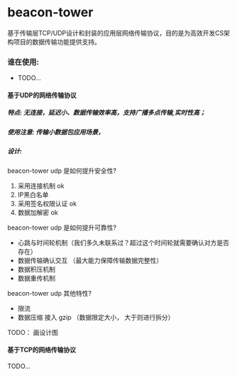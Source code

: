 # beacon-tower
基于传输层TCP/UDP设计和封装的应用层网络传输协议，目的是为高效开发CS架构项目的数据传输功能提供支持。

### 谁在使用:

- TODO...

#### 基于UDP的网络传输协议

##### 特点: 无连接，延迟小、数据传输效率高，支持广播多点传输,实时性高；

##### 使用注意: 传输小数据包应用场景，

##### 设计:

beacon-tower udp 是如何提升安全性?
1. 采用连接机制   ok
2. IP黑白名单
3. 采用签名权限认证   ok 
4. 数据加解密  ok


beacon-tower udp 是如何提升可靠性?
- 心跳与时间轮机制（我们多久未联系过？超过这个时间轮就需要确认对方是否存在）
- 数据传输确认交互 （最大能力保障传输数据完整性）
- 数据积压机制
- 数据重传机制


beacon-tower udp 其他特性?
- 限流
- 数据压缩    接入 gzip  （数据限定大小， 大于则进行拆分）


TODO： 画设计图


#### 基于TCP的网络传输协议

TODO...
